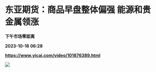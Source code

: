 # 东亚期货：商品早盘整体偏强 能源和贵金属领涨
**下午市场零距离**

**2023-10-16 06:28**

**https://www.yicai.com/video/101876389.html**

![](http://imgcdn.yicai.com/vms-new/2023/10/a8ad40f3-6857-4479-8cf5-e720af51b13d_lD31.jpg)
